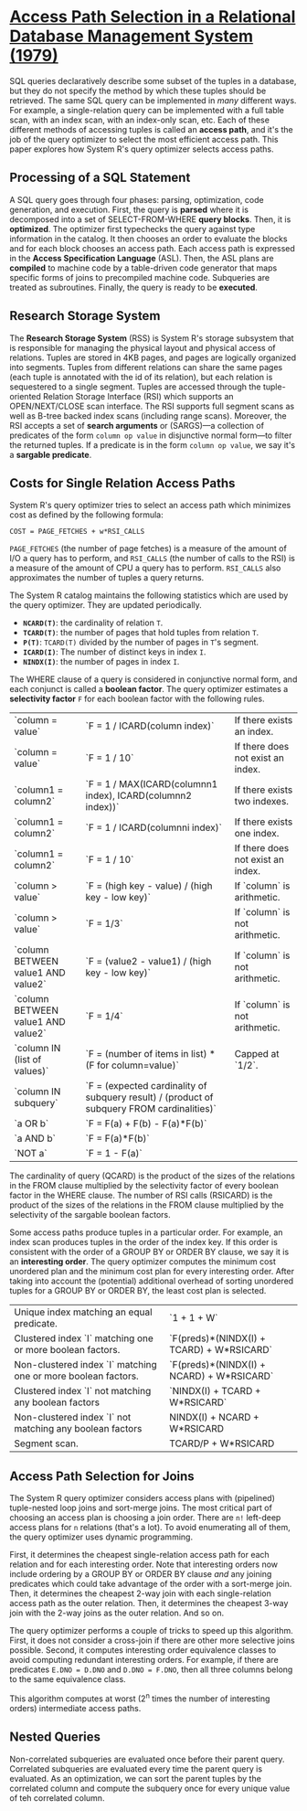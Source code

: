 # [Access Path Selection in a Relational Database Management System (1979)](https://scholar.google.com/scholar?cluster=102545501597608314)
SQL queries declaratively describe some subset of the tuples in a database, but
they do not specify the method by which these tuples should be retrieved. The
same SQL query can be implemented in *many* different ways. For example, a
single-relation query can be implemented with a full table scan, with an index
scan, with an index-only scan, etc. Each of these different methods of
accessing tuples is called an **access path**, and it's the job of the query
optimizer to select the most efficient access path. This paper explores how
System R's query optimizer selects access paths.

## Processing of a SQL Statement
A SQL query goes through four phases: parsing, optimization, code generation,
and execution. First, the query is **parsed** where it is decomposed into a set
of SELECT-FROM-WHERE **query blocks**. Then, it is **optimized**. The optimizer
first typechecks the query against type information in the catalog. It then
chooses an order to evaluate the blocks and for each block chooses an access
path. Each access path is expressed in the **Access Specification Language**
(ASL). Then, the ASL plans are **compiled** to machine code by a table-driven
code generator that maps specific forms of joins to precompiled machine code.
Subqueries are treated as subroutines. Finally, the query is ready to be
**executed**.

## Research Storage System
The **Research Storage System** (RSS) is System R's storage subsystem that is
responsible for managing the physical layout and physical access of relations.
Tuples are stored in 4KB pages, and pages are logically organized into
segments. Tuples from different relations can share the same pages (each tuple
is annotated with the id of its relation), but each relation is sequestered to
a single segment. Tuples are accessed through the tuple-oriented Relation
Storage Interface (RSI) which supports an OPEN/NEXT/CLOSE scan interface. The
RSI supports full segment scans as well as B-tree backed index scans (including
range scans). Moreover, the RSI accepts a set of **search arguments** or
(SARGS)&mdash;a collection of predicates of the form `column op value` in
disjunctive normal form&mdash;to filter the returned tuples. If a predicate is
in the form `column op value`, we say it's a **sargable predicate**.

## Costs for Single Relation Access Paths
System R's query optimizer tries to select an access path which minimizes cost
as defined by the following formula:

```
COST = PAGE_FETCHES + w*RSI_CALLS
```

`PAGE_FETCHES` (the number of page fetches) is a measure of the amount of I/O a
query has to perform, and `RSI_CALLS` (the number of calls to the RSI) is a
measure of the amount of CPU a query has to perform. `RSI_CALLS` also
approximates the number of tuples a query returns.

The System R catalog maintains the following statistics which are used by the
query optimizer. They are updated periodically.

- **`NCARD(T)`**: the cardinality of relation `T`.
- **`TCARD(T)`**: the number of pages that hold tuples from relation `T`.
- **`P(T)`**: `TCARD(T)` divided by the number of pages in `T`'s segment.
- **`ICARD(I)`**: The number of distinct keys in index `I`.
- **`NINDX(I)`**: the number of pages in index `I`.

The WHERE clause of a query is considered in conjunctive normal form, and each
conjunct is called a **boolean factor**. The query optimizer estimates a
**selectivity factor** `F` for each boolean factor with the following rules.

<table>
  <tr>
    <td>`column = value`</td>
    <td>`F = 1 / ICARD(column index)`</td>
    <td>If there exists an index.</td>
  </tr>
  <tr>
    <td>`column = value`</td>
    <td>`F = 1 / 10`</td>
    <td>If there does not exist an index.</td>
  </tr>
  <tr>
    <td>`column1 = column2`</td>
    <td>`F = 1 / MAX(ICARD(columnn1 index), ICARD(columnn2 index))`</td>
    <td>If there exists two indexes.</td>
  </tr>
  <tr>
    <td>`column1 = column2`</td>
    <td>`F = 1 / ICARD(columnni index)`</td>
    <td>If there exists one index.</td>
  </tr>
  <tr>
    <td>`column1 = column2`</td>
    <td>`F = 1 / 10`</td>
    <td>If there does not exist an index.</td>
  </tr>
  <tr>
    <td>`column > value`</td>
    <td>`F = (high key - value) / (high key - low key)`</td>
    <td>If `column` is arithmetic.</td>
  </tr>
  <tr>
    <td>`column > value`</td>
    <td>`F = 1/3`</td>
    <td>If `column` is not arithmetic.</td>
  </tr>
  <tr>
    <td>`column BETWEEN value1 AND value2`</td>
    <td>`F = (value2 - value1) / (high key - low key)`</td>
    <td>If `column` is not arithmetic.</td>
  </tr>
  <tr>
    <td>`column BETWEEN value1 AND value2`</td>
    <td>`F = 1/4`</td>
    <td>If `column` is not arithmetic.</td>
  </tr>
  <tr>
    <td>`column IN (list of values)`</td>
    <td>`F = (number of items in list) * (F for column=value)`</td>
    <td>Capped at `1/2`.</td>
  </tr>
  <tr>
    <td>`column IN subquery`</td>
    <td>`F = (expected cardinality of subquery result) /
             (product of subquery FROM cardinalities)`</td>
    <td></td>
  </tr>
  <tr>
    <td>`a OR b`</td>
    <td>`F = F(a) + F(b) - F(a)*F(b)`</td>
    <td></td>
  </tr>
  <tr>
    <td>`a AND b`</td>
    <td>`F = F(a)*F(b)`</td>
    <td></td>
  </tr>
  <tr>
    <td>`NOT a`</td>
    <td>`F = 1 - F(a)`</td>
    <td></td>
  </tr>
</table>

The cardinality of query (QCARD) is the product of the sizes of the relations
in the FROM clause multiplied by the selectivity factor of every boolean factor
in the WHERE clause. The number of RSI calls (RSICARD) is the product of the
sizes of the relations in the FROM clause multiplied by the selectivity of the
sargable boolean factors.

Some access paths produce tuples in a particular order. For example, an index
scan produces tuples in the order of the index key. If this order is consistent
with the order of a GROUP BY or ORDER BY clause, we say it is an **interesting
order**. The query optimizer computes the minimum cost unordered plan and the
minimum cost plan for every interesting order. After taking into account the
(potential) additional overhead of sorting unordered tuples for a GROUP BY or
ORDER BY, the least cost plan is selected.

<table>
  <tr>
    <td>Unique index matching an equal predicate.</td>
    <td>`1 + 1 + W`</td>
  </tr>
  <tr>
    <td>Clustered index `I` matching one or more boolean factors.</td>
    <td>`F(preds)*(NINDX(I) + TCARD) + W*RSICARD`</td>
  </tr>
  <tr>
    <td>Non-clustered index `I` matching one or more boolean factors.</td>
    <td>`F(preds)*(NINDX(I) + NCARD) + W*RSICARD`</td>
  </tr>
  <tr>
    <td>Clustered index `I` not matching any boolean factors</td>
    <td>`NINDX(I) + TCARD + W*RSICARD`</td>
  </tr>
  <tr>
    <td>Non-clustered index `I` not matching any boolean factors</td>
    <td>NINDX(I) + NCARD + W*RSICARD</td>
  </tr>
  <tr>
    <td>Segment scan.</td>
    <td>TCARD/P + W*RSICARD</td>
  </tr>
</table>

## Access Path Selection for Joins
The System R query optimizer considers access plans with (pipelined)
tuple-nested loop joins and sort-merge joins. The most critical part of
choosing an access plan is choosing a join order. There are `n!` left-deep
access plans for `n` relations (that's a lot). To avoid enumerating all of
them, the query optimizer uses dynamic programming.

First, it determines the cheapest single-relation access path for each relation
and for each interesting order. Note that interesting orders now include
ordering by a GROUP BY or ORDER BY clause *and* any joining predicates which
could take advantage of the order with a sort-merge join.
Then, it determines the cheapest 2-way join with each single-relation access
path as the outer relation. Then, it determines the cheapest 3-way join with
the 2-way joins as the outer relation. And so on.

The query optimizer performs a couple of tricks to speed up this algorithm.
First, it does not consider a cross-join if there are other more selective
joins possible. Second, it computes interesting order equivalence classes to
avoid computing redundant interesting orders. For example, if there are
predicates `E.DNO = D.DNO` and `D.DNO = F.DNO`, then all three columns belong
to the same equivalence class.

This algorithm computes at worst (2<sup>n</sup> times the number of interesting
orders) intermediate access paths.

## Nested Queries
Non-correlated subqueries are evaluated once before their parent query.
Correlated subqueries are evaluated every time the parent query is evaluated.
As an optimization, we can sort the parent tuples by the correlated column and
compute the subquery once for every unique value of teh correlated column.

